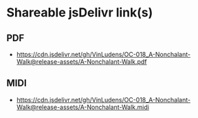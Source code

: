 # Shareable jsDelivr link(s)
## PDF
- https://cdn.jsdelivr.net/gh/VinLudens/OC-018_A-Nonchalant-Walk@release-assets/A-Nonchalant-Walk.pdf
## MIDI
- https://cdn.jsdelivr.net/gh/VinLudens/OC-018_A-Nonchalant-Walk@release-assets/A-Nonchalant-Walk.midi
